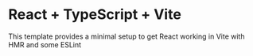 # React + TypeScript + Vite

This template provides a minimal setup to get React working in Vite with HMR and some ESLint
